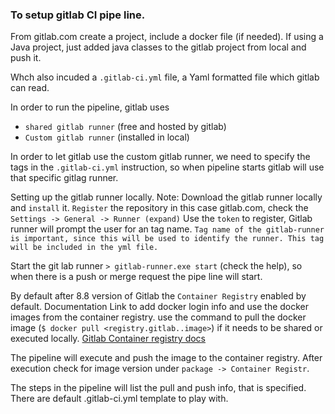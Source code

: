 ### To setup gitlab CI pipe line.

From gitlab.com create a project, include a docker file (if needed).
If using a Java project, just added java classes to the gitlab project from local and push it.

Whch also incuded a `.gitlab-ci.yml` file, a Yaml formatted file which gitlab can read.

In order to run the pipeline, gitlab uses
  - `shared gitlab runner` (free and hosted by gitlab)
  - `Custom gitlab runner` (installed in local)

In order to let gitlab use the custom gitlab runner, we need to specify the tags in the `.gitlab-ci.yml` instruction, 
so when pipeline starts gitlab will use that specific gitlag runner.

Setting up the gitlab runner locally.
Note: 
  Download the gitlab runner locally and `install` it.
  `Register` the repository in this case gitlab.com, check the `Settings -> General -> Runner (expand)`
  Use the `token` to register, Gitlab runner will prompt the user for an tag name. 
  `Tag name of the gitlab-runner is important, since this will be used to identify the runner. This tag will be included in the yml file.`
  
Start the git lab runner `> gitlab-runner.exe start` (check the help), so when there is a push or merge request the pipe line will start.

By default after 8.8 version of Gitlab the `Container Registry` enabled by default. 
Documentation Link to add docker login info and use the docker images from the container registry. 
    use the command to pull the docker image (`$ docker pull <registry.gitlab..image>`) if it needs to be shared or executed locally.
[Gitlab Container registry docs](https://gitlab.com/help/user/packages/container_registry/index)

The pipeline will execute and push the image to the container registry. After execution check for image version under `package -> Container Registr`.

The steps in the pipeline will list the pull and push info, that is specified. There are default .gitlab-ci.yml template to play with.

